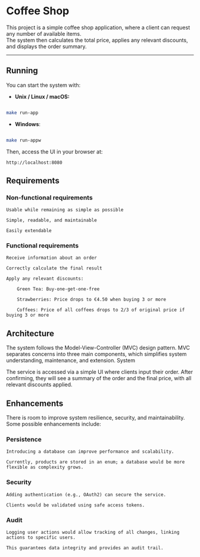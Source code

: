 # Coffee Shop

This project is a simple coffee shop application, where a client can request any number of available items.  
The system then calculates the total price, applies any relevant discounts, and displays the order summary.

---

## Running

You can start the system with:

- **Unix / Linux / macOS:**

```bash

make run-app
```
- **Windows**:

```bash

make run-appw
```

Then, access the UI in your browser at:

```
http://localhost:8080
```

## Requirements
### Non-functional requirements

    Usable while remaining as simple as possible

    Simple, readable, and maintainable

    Easily extendable

### Functional requirements

    Receive information about an order

    Correctly calculate the final result

    Apply any relevant discounts:

        Green Tea: Buy-one-get-one-free

        Strawberries: Price drops to €4.50 when buying 3 or more

        Coffees: Price of all coffees drops to 2/3 of original price if buying 3 or more

## Architecture

The system follows the Model-View-Controller (MVC) design pattern. MVC separates concerns into three main components, which simplifies system understanding, maintenance, and extension.
System

The service is accessed via a simple UI where clients input their order.
After confirming, they will see a summary of the order and the final price, with all relevant discounts applied.

## Enhancements

There is room to improve system resilience, security, and maintainability. Some possible enhancements include:

### Persistence

    Introducing a database can improve performance and scalability.

    Currently, products are stored in an enum; a database would be more flexible as complexity grows.

### Security

    Adding authentication (e.g., OAuth2) can secure the service.

    Clients would be validated using safe access tokens.

### Audit

    Logging user actions would allow tracking of all changes, linking actions to specific users.

    This guarantees data integrity and provides an audit trail.
